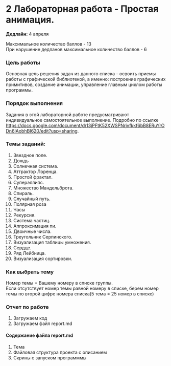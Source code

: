 # 2 Лабораторная работа - Простая анимация.   
__Дедлайн:__ 4 апреля  

Максимальное количество баллов - 13  
При нарушение дедланов максимальное количество баллов - 6
### Цель работы
Основная цель решения задач из данного списка - освоить приемы работы с графической библиотекой, а именно: построение графических примитивов, создание анимации, управление главным циклом работы программы. 
### Порядок выполнения
Задания в этой лабораторной работе предусматривают индивидуальное самостоятельное выполнение.
Подробно по ссылке https://docs.google.com/document/d/13jPFtK52XWSPNrjvfkkf6bB8ERuYrODn6IAobhBI620/edit?usp=sharing.   
### Темы заданий:
1. Звездное поле.   
2. Дождь    
3. Солнечная система.   
4. Аттрактор Лоренца.   
5. Простой фрактал.   
6. Суперэллипс.   
7. Множество Мандельброта.   
8. Спираль.   
9. Случайный путь.   
10. Полярная роза     
11. Часы     
12. Рекурсия.   
13. Система частиц.   
14. Аппроксимация пи.   
15. Двоичные числа.   
16. Треугольник Серпинского.   
17. Визуализация таблицы умножения.   
18. Сердце.   
19. Ряд Лейбница.   
20. Визуализация сортировки.   
### Как выбрать тему
Номер темы = Вашему номеру в списке группы.   
Если отсутствует номер темы равной номеру в списке, берем номер темы по второй цифре номера списка(5 тема = 25 номер в списке)   
### Отчет по работе
1. Загружаем код
2. Загружаем файл report.md
#### Содержание файла report.md
1. Тема
2. Файловая структура проекта с описанием
3. Скрины с запуском программмы

